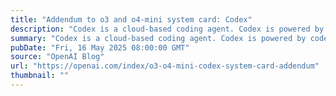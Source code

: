 ```yaml
---
title: "Addendum to o3 and o4-mini system card: Codex"
description: "Codex is a cloud-based coding agent. Codex is powered by codex-1, a version of OpenAI o3 optimized for software engineering. codex-1 was trained using reinforcement learning on real-world coding tasks in a variety of environments to generate code that closely mirrors human style and PR preferences, adheres precisely to instructions, and iteratively runs tests until passing results are achieved."
summary: "Codex is a cloud-based coding agent. Codex is powered by codex-1, a version of OpenAI o3 optimized for software engineering. codex-1 was trained using reinforcement learning on real-world coding tasks in a variety of environments to generate code that closely mirrors human style and PR preferences, adheres precisely to instructions, and iteratively runs tests until passing results are achieved."
pubDate: "Fri, 16 May 2025 08:00:00 GMT"
source: "OpenAI Blog"
url: "https://openai.com/index/o3-o4-mini-codex-system-card-addendum"
thumbnail: ""
---
```


